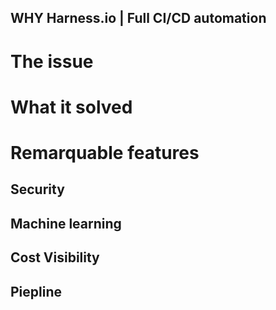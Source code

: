 ## WHY Harness.io | Full CI/CD automation

# The issue 

# What it solved

# Remarquable features
## Security 
## Machine learning
## Cost Visibility

## Piepline